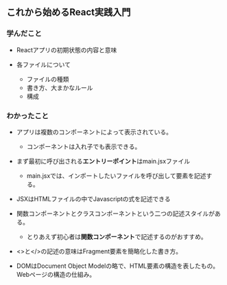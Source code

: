 ## これから始めるReact実践入門 
### 学んだこと
- Reactアプリの初期状態の内容と意味

- 各ファイルについて
  - ファイルの種類
  - 書き方、大まかなルール
  - 構成

### わかったこと
- アプリは複数のコンポーネントによって表示されている。
  - コンポーネントは入れ子でも表示できる。

- まず最初に呼び出される**エントリーポイント**はmain.jsxファイル
  - main.jsxでは、インポートしたいファイルを呼び出して要素を記述する。

- JSXはHTMLファイルの中でJavascriptの式を記述できる

- 関数コンポーネントとクラスコンポーネントという二つの記述スタイルがある。
  - とりあえず初心者は**関数コンポーネント**で記述するのがおすすめ。

- <>と</>の記述の意味はFragment要素を簡略化した書き方。

- DOMはDocument Object Modelの略で、HTML要素の構造を表したもの。Webページの構造の仕組み。